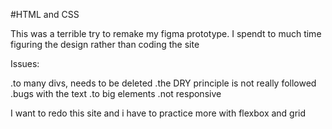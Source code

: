 #HTML and CSS

This was a terrible try to remake my figma prototype. I spendt to much time figuring the design rather than coding the site

Issues:

.to many divs, needs to be deleted
.the DRY principle is not really followed
.bugs with the text
.to big elements
.not responsive


I want to redo this site and i have to practice more with flexbox and grid




